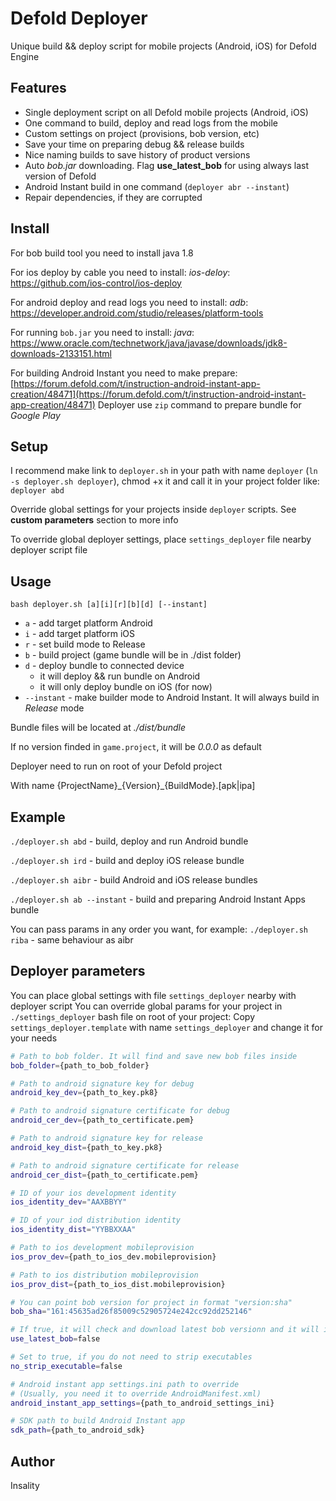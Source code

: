 
# Defold Deployer
Unique build && deploy script for mobile projects (Android, iOS) for Defold Engine

## Features
- Single deployment script on all Defold mobile projects (Android, iOS)
- One command to build, deploy and read logs from the mobile
- Custom settings on project (provisions, bob version, etc)
- Save your time on preparing debug && release builds
- Nice naming builds to save history of product versions
- Auto *bob.jar* downloading. Flag **use_latest_bob** for using always last version of Defold
- Android Instant build in one command (`deployer abr --instant`)
- Repair dependencies, if they are corrupted

## Install
For bob build tool you need to install java 1.8

For ios deploy by cable you need to install:
*ios-deloy*: https://github.com/ios-control/ios-deploy

For android deploy and read logs you need to install:
*adb*: https://developer.android.com/studio/releases/platform-tools

For running `bob.jar` you need to install:
*java*: https://www.oracle.com/technetwork/java/javase/downloads/jdk8-downloads-2133151.html

For building Android Instant you need to make prepare:
[https://forum.defold.com/t/instruction-android-instant-app-creation/48471](https://forum.defold.com/t/instruction-android-instant-app-creation/48471)
Deployer use `zip` command to prepare bundle for _Google Play_


## Setup
I recommend make link to `deployer.sh` in your path with name `deployer` (`ln -s deployer.sh deployer`), chmod +x it and call it in your project folder like:
`deployer abd`

Override global settings for your projects inside `deployer` scripts. See **custom parameters** section to more info 

To override global deployer settings, place `settings_deployer` file nearby deployer script file

## Usage
`bash deployer.sh [a][i][r][b][d] [--instant]`
- `a` - add target platform Android
- `i` - add target platform iOS
- `r` - set build mode to Release
- `b` - build project (game bundle will be in ./dist folder)
- `d` - deploy bundle to connected device
	- it will deploy && run bundle on Android
	- it will only deploy bundle on iOS (for now)
- `--instant` - make builder mode to Android Instant. It will always build in _Release_ mode

Bundle files will be located at *./dist/bundle*

If no version finded in `game.project`, it will be *0.0.0* as default

Deployer need to run on root of your Defold project

With name {ProjectName}\_{Version}\_{BuildMode}.[apk|ipa]

##	Example
`./deployer.sh abd` - build, deploy and run Android bundle

`./deployer.sh ird` - build and deploy iOS release bundle

`./deployer.sh aibr` - build Android and iOS release bundles

`./deployer.sh ab --instant` - build and preparing Android Instant Apps bundle

You can pass params in any order you want, for example:
`./deployer.sh riba` - same behaviour as aibr

## Deployer parameters
You can place global settings with file `settings_deployer` nearby with deployer script
You can override global params for your project in `./settings_deployer` bash file on root of your project:
Copy `settings_deployer.template` with name `settings_deployer` and change it for your needs
```bash
# Path to bob folder. It will find and save new bob files inside
bob_folder={path_to_bob_folder}

# Path to android signature key for debug
android_key_dev={path_to_key.pk8}

# Path to android signature certificate for debug
android_cer_dev={path_to_certificate.pem}

# Path to android signature key for release
android_key_dist={path_to_key.pk8}

# Path to android signature certificate for release
android_cer_dist={path_to_certificate.pem}

# ID of your ios development identity
ios_identity_dev="AAXBBYY"

# ID of your iod distribution identity
ios_identity_dist="YYBBXXAA"

# Path to ios development mobileprovision
ios_prov_dev={path_to_ios_dev.mobileprovision}

# Path to ios distribution mobileprovision
ios_prov_dist={path_to_ios_dist.mobileprovision}

# You can point bob version for project in format "version:sha"
bob_sha="161:45635ad26f85009c52905724e242cc92dd252146"

# If true, it will check and download latest bob versionn and it will ignore bob_sha
use_latest_bob=false

# Set to true, if you do not need to strip executables
no_strip_executable=false

# Android instant app settings.ini path to override
# (Usually, you need it to override AndroidManifest.xml)
android_instant_app_settings={path_to_android_settings_ini}

# SDK path to build Android Instant app
sdk_path={path_to_android_sdk}
```

## Author
Insality

